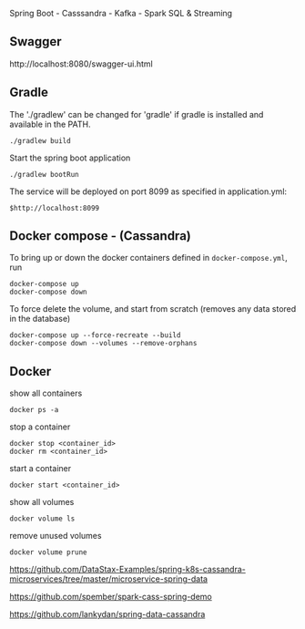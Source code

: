 Spring Boot - Casssandra - Kafka - Spark SQL & Streaming

## Swagger

http://localhost:8080/swagger-ui.html

## Gradle

The './gradlew' can be changed for 'gradle' if gradle is installed and available in the PATH.
    
    ./gradlew build
    
Start the spring boot application

    ./gradlew bootRun

The service will be deployed on port 8099 as specified in application.yml:

    $http://localhost:8099
    
## Docker compose - (Cassandra)

To bring up or down the docker containers defined in `docker-compose.yml`, run

    docker-compose up
    docker-compose down

To force delete the volume, and start from scratch (removes any data stored in the database)
    
    docker-compose up --force-recreate --build
    docker-compose down --volumes --remove-orphans

## Docker

show all containers
    
    docker ps -a

stop a container
    
    docker stop <container_id>
    docker rm <container_id>

start a container
    
    docker start <container_id>
    
show all volumes
    
    docker volume ls

remove unused volumes
    
    docker volume prune
    
https://github.com/DataStax-Examples/spring-k8s-cassandra-microservices/tree/master/microservice-spring-data

https://github.com/spember/spark-cass-spring-demo

https://github.com/lankydan/spring-data-cassandra
